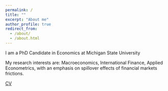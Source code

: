 ```yaml
---
permalink: /
title: ""
excerpt: "About me"
author_profile: true
redirect_from: 
  - /about/
  - /about.html
---
```


I am a PhD Candidate in Economics at Michigan State University  


My research interests are: Macroeconomics, International Finance, Applied Econometrics, with an emphasis on spillover effects of financial markets frictions. 



<a href="https://www.dropbox.com/s/74o9pth7eg8wxd1/RomaniniCV2019.pdf?dl=0" target="blank">CV</a>

